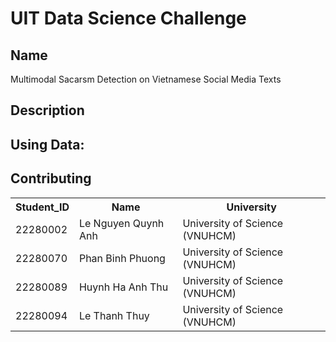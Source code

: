 # UIT Data Science Challenge
## Name
Multimodal Sacarsm Detection on Vietnamese Social Media Texts
## Description
Using
Data:
- 
## Contributing
<table>
    <tr>
        <th>Student_ID</th>
        <th>Name</th>
        <th>University</th>
    </tr>
    <tr>
        <td>22280002</td>
        <td>Le Nguyen Quynh Anh</td>
        <td>University of Science (VNUHCM)</td>
    </tr>
    <tr>
        <td>22280070</td>
        <td>Phan Binh Phuong</td>
        <td>University of Science (VNUHCM)</td>
    </tr>
    <tr>
        <td>22280089</td>
        <td>Huynh Ha Anh Thu</td>
        <td>University of Science (VNUHCM)</td>
    </tr>
    <tr>
        <td>22280094</td>
        <td>Le Thanh Thuy</td>
        <td>University of Science (VNUHCM)</td>
    </tr>
</table>
